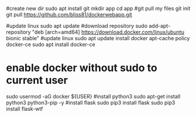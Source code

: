 #create new dir
sudo apt install git
mkdir app
cd app
#git pull my files
git init
git pull https://github.com/bliss81/dockerwebapp.git

#update linux 
sudo apt update
#download repository
sudo add-apt-repository "deb [arch=amd64] https://download.docker.com/linux/ubuntu bionic stable"
#update linux 
sudo apt update
install docker
apt-cache policy docker-ce
sudo apt install docker-ce
# enable docker without sudo to current user
sudo usermod -aG docker ${USER}
#install python3
sudo apt-get install python3 python3-pip -y
#install flask
sudo pip3 install flask
sudo pip3 install flask-wtf
